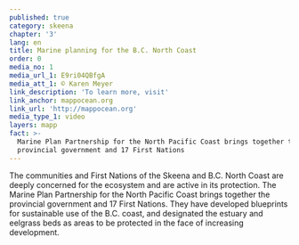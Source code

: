 ```yaml
---
published: true
category: skeena
chapter: '3'
lang: en
title: Marine planning for the B.C. North Coast
order: 0
media_no: 1
media_url_1: E9ri04QBfgA
media_att_1: © Karen Meyer
link_description: 'To learn more, visit'
link_anchor: mappocean.org
link_url: 'http://mappocean.org'
media_type_1: video
layers: mapp
fact: >-
  Marine Plan Partnership for the North Pacific Coast brings together the
  provincial government and 17 First Nations
---
```


The communities and First Nations of the Skeena and B.C. North Coast are deeply concerned for the ecosystem and are active in its protection. The Marine Plan Partnership for the North Pacific Coast brings together the provincial government and 17 First Nations. They have developed blueprints for sustainable use of the B.C. coast, and designated the estuary and eelgrass beds as areas to be protected in the face of increasing development.
